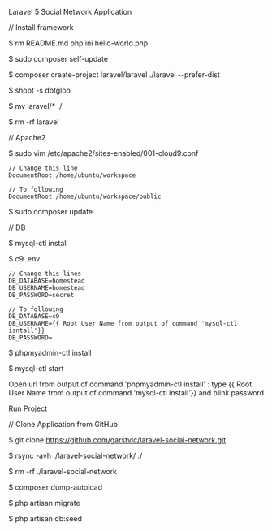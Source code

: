 Laravel 5 Social Network Application

// Install framework

$ rm README.md php.ini hello-world.php

$ sudo composer self-update

$ composer create-project laravel/laravel ./laravel --prefer-dist

$ shopt -s dotglob

$ mv laravel/* ./

$ rm -rf laravel

// Apache2

$ sudo vim /etc/apache2/sites-enabled/001-cloud9.conf

    // Change this line
    DocumentRoot /home/ubuntu/workspace

    // To following
    DocumentRoot /home/ubuntu/workspace/public

$ sudo composer update

// DB

$ mysql-ctl install

$ c9 .env

    // Change this lines
    DB_DATABASE=homestead
    DB_USERNAME=homestead
    DB_PASSWORD=secret

    // To following
    DB_DATABASE=c9
    DB_USERNAME={{ Root User Name from output of command 'mysql-ctl isntall'}}
    DB_PASSWORD=

$ phpmyadmin-ctl install

$ mysql-ctl start

Open url from output of command 'phpmyadmin-ctl install' : type {{ Root User Name from output of command 'mysql-ctl install'}} and blink password

Run Project

// Clone Application from GitHub

$ git clone https://github.com/garstvic/laravel-social-network.git

$ rsync -avh ./laravel-social-network/ ./

$ rm -rf ./laravel-social-network

$ composer dump-autoload

$ php artisan migrate

$ php artisan db:seed